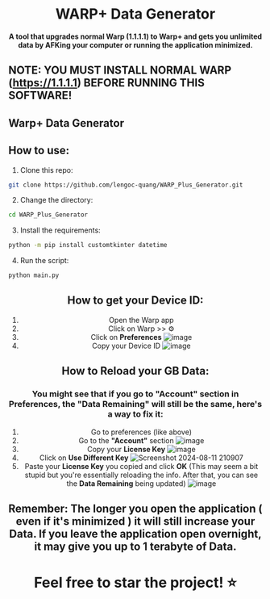 <div align=center>
<h1>WARP+ Data Generator</h1>
<strong>A tool that upgrades normal Warp (1.1.1.1) to Warp+ and gets you unlimited data by AFKing your computer or running the application minimized.</strong>
<div>
<div align=left>

## NOTE: YOU MUST INSTALL NORMAL WARP (https://1.1.1.1) BEFORE RUNNING THIS SOFTWARE!

## Warp+ Data Generator

## How to use:

1. Clone this repo:
```sh
git clone https://github.com/lengoc-quang/WARP_Plus_Generator.git
```
2. Change the directory:
```sh
cd WARP_Plus_Generator
```
3. Install the requirements:
```sh
python -m pip install customtkinter datetime
```
4. Run the script:
```sh
python main.py
```
</div>


## How to get your Device ID:
1. Open the Warp app
2. Click on Warp >> ⚙️
3. Click on **Preferences**
![image](https://github.com/user-attachments/assets/2c099e42-7a8d-4ddd-afb9-fb696e2f5abf)
4. Copy your Device ID
![image](https://github.com/user-attachments/assets/058af41b-1fbd-40c8-9e69-af19a0da9d29)


## How to Reload your GB Data:
### You might see that if you go to "Account" section in Preferences, the "Data Remaining" will still be the same, here's a way to fix it:
1. Go to preferences (like above)
2. Go to the **"Account"** section
![image](https://github.com/user-attachments/assets/8d1c0f89-697a-4591-b7e8-7a737121a26f)
3. Copy your **License Key**
![image](https://github.com/user-attachments/assets/da010315-412e-433d-8d72-89a122d13b08)
4. Click on **Use Different Key**
![Screenshot 2024-08-11 210907](https://github.com/user-attachments/assets/eb6a08dd-bda7-4fa5-840a-f3061dddc376)
5. Paste your **License Key** you copied and click **OK** (This may seem a bit stupid but you're essentially reloading the info. After that, you can see the **Data Remaining** being updated)
![image](https://github.com/user-attachments/assets/60a66f18-27f3-4aef-aa8b-57398bf3da3a)

## Remember: The longer you open the application ( even if it's minimized ) it will still increase your Data. If you leave the application open overnight, it may give you up to 1 terabyte of Data.

# Feel free to star the project! ⭐
